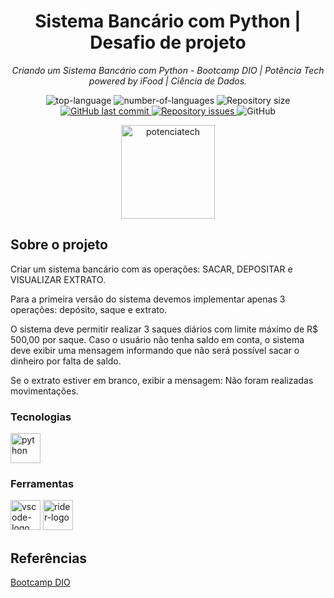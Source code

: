 
<h1 align="center">Sistema Bancário com Python | Desafio de projeto</h1>

<p align="center"><i>Criando um Sistema Bancário com Python - Bootcamp DIO | Potência Tech powered by iFood | Ciência de Dados.</i></p>

<p align="center" display="inline-block">
  <img src="https://img.shields.io/github/languages/top/eltonmorenocl/dio-sistema-bancario-python" alt="top-language"/>
  <img src="https://img.shields.io/github/languages/count/eltonmorenocl/dio-sistema-bancario-python" alt="number-of-languages"/>
  <img alt="Repository size" src="https://img.shields.io/github/repo-size/eltonmorenocl/dio-sistema-bancario-python">
  <a href="https://github.com/eltonmorenocl/dio-sistema-bancario-python/commits/master">
    <img alt="GitHub last commit" src="https://img.shields.io/github/last-commit/eltonmorenocl/dio-sistema-bancario-python">
  </a>

  <a href="https://github.com/eltonmorenocl/dio-sistema-bancario-python">
    <img alt="Repository issues" src="https://img.shields.io/github/issues/eltonmorenocl/dio-sistema-bancario-python">
  </a>

  <img alt="GitHub" src="https://img.shields.io/github/license/eltonmorenocl/dio-sistema-bancario-python">
  </p>
</p>
<p align="center">
  <img width="150" src="https://hermes.dio.me/tracks/f5dba255-da18-427a-a02a-ca11a339c1cd.png" alt="potenciatech"  text-align:   center>
</p>

##  Sobre o projeto

Criar um sistema bancário com as operações: SACAR, DEPOSITAR e VISUALIZAR EXTRATO.

Para a primeira versão do sistema devemos implementar apenas 3 operações: depósito, saque e extrato.

O sistema deve permitir realizar 3 saques diários com limite máximo de R$ 500,00 por saque. Caso o usuário não tenha saldo em conta, o sistema deve exibir uma mensagem informando que não será possível sacar o dinheiro por falta de saldo.

Se o extrato estiver em branco, exibir a mensagem: Não foram realizadas movimentações.

### Tecnologias
<p display="inline-block">
  <img width="48" src="https://logodownload.org/wp-content/uploads/2019/10/python-logo.png" alt="python">
</p>
                                                                                                  
### Ferramentas

<p display="inline-block">
  <img width="48" src="https://upload.wikimedia.org/wikipedia/commons/thumb/9/9a/Visual_Studio_Code_1.35_icon.svg/2048px-Visual_Studio_Code_1.35_icon.svg.png" alt="vscode-logo"/>
  <img width="48" src="https://resources.jetbrains.com/storage/products/rider/img/meta/rider_logo_300x300.png" alt="rider-logo"/>
</p>

## Referências
[Bootcamp DIO](https://web.dio.me/track/potencia-tech-powered-ifood-ciencias-de-dados-com-python)

